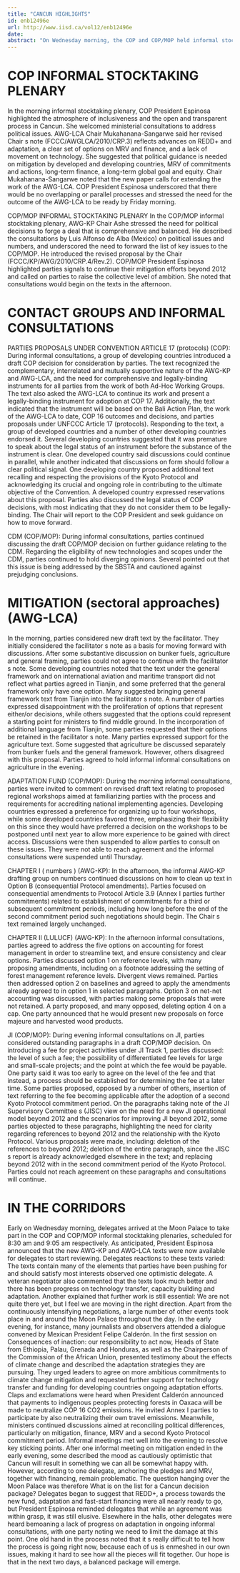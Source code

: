 ```yaml
---
title: "CANCUN HIGHLIGHTS"
id: enb12496e
url: http://www.iisd.ca/vol12/enb12496e
date: 
abstract: "On Wednesday morning, the COP and COP/MOP held informal stocktaking plenary sessions. In addition, contact groups and informal consultations met throughout the day under the COP, COP/MOP, AWG-LCA and AWG-KP. Meanwhile, the high-level segment continued with statements from heads of states, governments and delegations. A webcast of all statements is available online at: http://webcast.cc2010.mx"
---
```


# COP INFORMAL STOCKTAKING PLENARY

In the morning informal stocktaking plenary, COP President Espinosa highlighted the atmosphere of inclusiveness and the open and transparent process in Cancun. She welcomed ministerial consultations to address political issues. AWG-LCA Chair Mukahanana-Sangarwe said her revised Chair s note (FCCC/AWGLCA/2010/CRP.3) reflects advances on REDD+ and adaptation, a clear set of options on MRV and finance, and a lack of movement on technology. She suggested that political guidance is needed on mitigation by developed and developing countries, MRV of commitments and actions, long-term finance, a long-term global goal and equity. Chair Mukahanana-Sangarwe noted that the new paper calls for extending the work of the AWG-LCA. COP President Espinosa underscored that there would be no overlapping or parallel processes and stressed the need for the outcome of the AWG-LCA to be ready by Friday morning.

COP/MOP INFORMAL STOCKTAKING PLENARY In the COP/MOP informal stocktaking plenary, AWG-KP Chair Ashe stressed the need for political decisions to forge a deal that is comprehensive and balanced. He described the consultations by Luis Alfonso de Alba (Mexico) on political issues and numbers, and underscored the need to forward the list of key issues to the COP/MOP. He introduced the revised proposal by the Chair (FCCC/KP/AWG/2010/CRP.4/Rev.2). COP/MOP President Espinosa highlighted parties signals to continue their mitigation efforts beyond 2012 and called on parties to raise the collective level of ambition. She noted that consultations would begin on the texts in the afternoon.

# CONTACT GROUPS AND INFORMAL CONSULTATIONS

PARTIES PROPOSALS UNDER CONVENTION ARTICLE 17 (protocols) (COP): During informal consultations, a group of developing countries introduced a draft COP decision for consideration by parties. The text recognized the complementary, interrelated and mutually supportive nature of the AWG-KP and AWG-LCA, and the need for comprehensive and legally-binding instruments for all parties from the work of both Ad-Hoc Working Groups. The text also asked the AWG-LCA to continue its work and present a legally-binding instrument for adoption at COP 17. Additionally, the text indicated that the instrument will be based on the Bali Action Plan, the work of the AWG-LCA to date, COP 16 outcomes and decisions, and parties proposals under UNFCCC Article 17 (protocols). Responding to the text, a group of developed countries and a number of other developing countries endorsed it. Several developing countries suggested that it was premature to speak about the legal status of an instrument before the substance of the instrument is clear. One developed country said discussions could continue in parallel, while another indicated that discussions on form should follow a clear political signal. One developing country proposed additional text recalling and respecting the provisions of the Kyoto Protocol and acknowledging its crucial and ongoing role in contributing to the ultimate objective of the Convention. A developed country expressed reservations about this proposal. Parties also discussed the legal status of COP decisions, with most indicating that they do not consider them to be legally-binding. The Chair will report to the COP President and seek guidance on how to move forward.

CDM (COP/MOP): During informal consultations, parties continued discussing the draft COP/MOP decision on further guidance relating to the CDM. Regarding the eligibility of new technologies and scopes under the CDM, parties continued to hold diverging opinions. Several pointed out that this issue is being addressed by the SBSTA and cautioned against prejudging conclusions.

#     MITIGATION (sectoral approaches) (AWG-LCA)

In the morning, parties considered new draft text by the facilitator. They initially considered the facilitator s note as a basis for moving forward with discussions. After some substantive discussion on bunker fuels, agriculture and general framing, parties could not agree to continue with the facilitator s note. Some developing countries noted that the text under the general framework and on international aviation and maritime transport did not reflect what parties agreed in Tianjin, and some preferred that the general framework only have one option. Many suggested bringing general framework text from Tianjin into the facilitator s note. A number of parties expressed disappointment with the proliferation of options that represent either/or decisions, while others suggested that the options could represent a starting point for ministers to find middle ground. In the incorporation of additional language from Tianjin, some parties requested that their options be retained in the facilitator s note. Many parties expressed support for the agriculture text. Some suggested that agriculture be discussed separately from bunker fuels and the general framework. However, others disagreed with this proposal. Parties agreed to hold informal informal consultations on agriculture in the evening.

ADAPTATION FUND (COP/MOP): During the morning informal consultations, parties were invited to comment on revised draft text relating to proposed regional workshops aimed at familiarizing parties with the process and requirements for accrediting national implementing agencies. Developing countries expressed a preference for organizing up to four workshops, while some developed countries favored three, emphasizing their flexibility on this since they would have preferred a decision on the workshops to be postponed until next year to allow more experience to be gained with direct access. Discussions were then suspended to allow parties to consult on these issues. They were not able to reach agreement and the informal consultations were suspended until Thursday.

CHAPTER I ( numbers ) (AWG-KP): In the afternoon, the informal AWG-KP drafting group on numbers continued discussions on how to clean up text in Option B (consequential Protocol amendments). Parties focused on consequential amendments to Protocol Article 3.9 (Annex I parties further commitments) related to establishment of commitments for a third or subsequent commitment periods, including how long before the end of the second commitment period such negotiations should begin. The Chair s text remained largely unchanged.

CHAPTER II (LULUCF) (AWG-KP): In the afternoon informal consultations, parties agreed to address the five options on accounting for forest management in order to streamline text, and ensure consistency and clear options. Parties discussed option 1 on reference levels, with many proposing amendments, including on a footnote addressing the setting of forest management reference levels. Divergent views remained. Parties then addressed option 2 on baselines and agreed to apply the amendments already agreed to in option 1 in selected paragraphs. Option 3 on net-net accounting was discussed, with parties making some proposals that were not retained. A party proposed, and many opposed, deleting option 4 on a cap. One party announced that he would present new proposals on force majeure and harvested wood products.

JI (COP/MOP): During evening informal consultations on JI, parties considered outstanding paragraphs in a draft COP/MOP decision. On introducing a fee for project activities under JI Track 1, parties discussed: the level of such a fee; the possibility of differentiated fee levels for large and small-scale projects; and the point at which the fee would be payable. One party said it was too early to agree on the level of the fee and that instead, a process should be established for determining the fee at a later time. Some parties proposed, opposed by a number of others, insertion of text referring to the fee becoming applicable after the adoption of a second Kyoto Protocol commitment period. On the paragraphs taking note of the JI Supervisory Committee s (JISC) view on the need for a new JI operational model beyond 2012 and the scenarios for improving JI beyond 2012, some parties objected to these paragraphs, highlighting the need for clarity regarding references to beyond 2012 and the relationship with the Kyoto Protocol. Various proposals were made, including: deletion of the references to beyond 2012; deletion of the entire paragraph, since the JISC s report is already acknowledged elsewhere in the text; and replacing beyond 2012 with in the second commitment period of the Kyoto Protocol. Parties could not reach agreement on these paragraphs and consultations will continue.

# IN THE CORRIDORS

Early on Wednesday morning, delegates arrived at the Moon Palace to take part in the COP and COP/MOP informal stocktaking plenaries, scheduled for 8:30 am and 9:05 am respectively. As anticipated, President Espinosa announced that the new AWG-KP and AWG-LCA texts were now available for delegates to start reviewing. Delegates reactions to these texts varied: The texts contain many of the elements that parties have been pushing for and should satisfy most interests observed one optimistic delegate. A veteran negotiator also commented that the texts look much better and there has been progress on technology transfer, capacity building and adaptation. Another explained that further work is still essential: We are not quite there yet, but I feel we are moving in the right direction. Apart from the continuously intensifying negotiations, a large number of other events took place in and around the Moon Palace throughout the day. In the early evening, for instance, many journalists and observers attended a dialogue convened by Mexican President Felipe Calderón. In the first session on Consequences of inaction: our responsibility to act now, Heads of State from Ethiopia, Palau, Grenada and Honduras, as well as the Chairperson of the Commission of the African Union, presented testimony about the effects of climate change and described the adaptation strategies they are pursuing. They urged leaders to agree on more ambitious commitments to climate change mitigation and requested further support for technology transfer and funding for developing countries ongoing adaptation efforts. Claps and exclamations were heard when President Calderón announced that payments to indigenous peoples protecting forests in Oaxaca will be made to neutralize COP 16 CO2 emissions. He invited Annex I parties to participate by also neutralizing their own travel emissions. Meanwhile, ministers continued discussions aimed at reconciling political differences, particularly on mitigation, finance, MRV and a second Kyoto Protocol commitment period. Informal meetings met well into the evening to resolve key sticking points. After one informal meeting on mitigation ended in the early evening, some described the mood as cautiously optimistic that Cancun will result in something we can all be somewhat happy with. However, according to one delegate, anchoring the pledges and MRV, together with financing, remain problematic. The question hanging over the Moon Palace was therefore What is on the list for a Cancun decision package? Delegates began to suggest that REDD+, a process towards the new fund, adaptation and fast-start financing were all nearly ready to go, but President Espinosa reminded delegates that while an agreement was within grasp, it was still elusive. Elsewhere in the halls, other delegates were heard bemoaning a lack of progress on adaptation in ongoing informal consultations, with one party noting we need to limit the damage at this point. One old hand in the process noted that it s really difficult to tell how the process is going right now, because each of us is enmeshed in our own issues, making it hard to see how all the pieces will fit together. Our hope is that in the next two days, a balanced package will emerge.